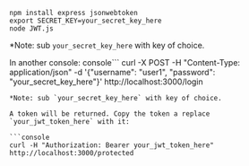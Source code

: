 ```console
npm install express jsonwebtoken
export SECRET_KEY=your_secret_key_here
node JWT.js
```
*Note: sub `your_secret_key_here` with key of choice.

In another console:
console```
curl -X POST -H "Content-Type: application/json" -d '{"username": "user1", "password": "your_secret_key_here"}' http://localhost:3000/login
```
*Note: sub `your_secret_key_here` with key of choice.

A token will be returned. Copy the token a replace `your_jwt_token_here` with it:

```console
curl -H "Authorization: Bearer your_jwt_token_here" http://localhost:3000/protected
```
